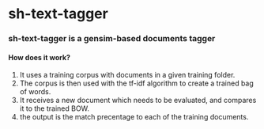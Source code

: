 # sh-text-tagger
### sh-text-tagger is a gensim-based documents tagger


#### How does it work?

1. It uses a training corpus with documents in a given training folder.
2. The corpus is then used with the tf-idf algorithm to create a trained bag of words.
3. It receives a new document which needs to be evaluated, and compares it to the trained BOW.
4. the output is the match precentage to each of the training documents.